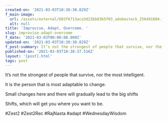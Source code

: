 ```yaml
---
created-on: '2021-03-03T10:38:30.829Z'
f_main-image:
  url: /assets/external/603f6713aca3d23bb83b5f03_adobestock_256491604.jpeg
  alt: null
title: 'Improvise, Adapt, Overcome. '
slug: improvise-adapt-overcome
f_date: '2021-03-03T00:00:00.000Z'
updated-on: '2021-03-03T10:38:30.829Z'
f_post-summary: It’s not the strongest of people that survive, nor the most intelligent.
published-on: '2021-03-03T10:38:37.516Z'
layout: '[post].html'
tags: post
---
```


It’s not the strongest of people that survive, nor the most intelligent.

It is the person that is most adaptable to change.

Small changes here and there will gradually lead to the big shifts

Shifts, which will get you where you want to be.

#Zest2 #Zest2Rec #RajNasta #adapt #WednesdayWisdom

‍
